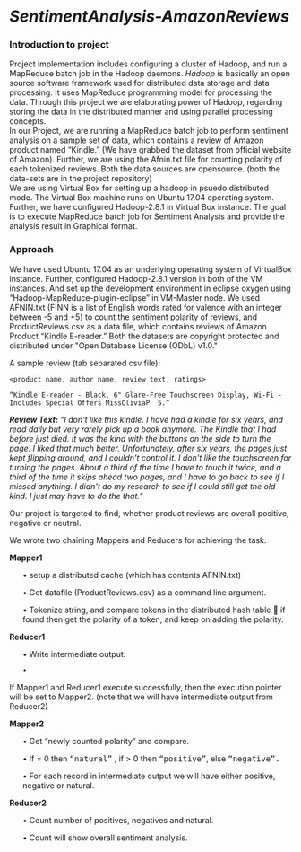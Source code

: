# <i>SentimentAnalysis-AmazonReviews</i>

<h3>Introduction to project</h3>
<p>Project implementation includes configuring a cluster of Hadoop, and run a MapReduce batch job in the Hadoop daemons. <dfn>Hadoop</dfn> is basically an open source software framework used for distributed data storage and data processing. It uses MapReduce programming model for processing the data. Through this project we are elaborating power of Hadoop, regarding storing the data in the distributed manner and using parallel processing concepts.
<br>In our Project, we are running a MapReduce batch job to perform sentiment analysis on a sample set of data, which contains a review of Amazon product named “Kindle.” (We have grabbed the dataset from official website of Amazon). Further, we are using the Afnin.txt file for counting polarity of each tokenized reviews. Both the data sources are opensource. (both the data-sets are in the project repository)</br>
We are using Virtual Box for setting up a hadoop in psuedo distributed mode. The Virtual Box machine runs on Ubuntu 17.04 operating system. Further, we have configured Hadoop-2.8.1 in Virtual Box instance. 
The goal is to execute MapReduce batch job for Sentiment Analysis and provide the analysis result in Graphical format. </p>


<h3>Approach</h3>
<p>
We have used Ubuntu 17.04 as an underlying operating system of VirtualBox instance. Further, configured Hadoop-2.8.1 version in both of the VM instances. And set up the development environment in eclipse oxygen using “Hadoop-MapReduce-plugin-eclipse” in VM-Master node. We used AFNIN.txt (FINN is a list of English words rated for valence with an integer between -5 and +5) to count the sentiment polarity of reviews, and ProductReviews.csv as a data file, which contains reviews of  Amazon Product “Kindle E-reader.” Both the datasets are copyright protected and distributed under "Open Database License (ODbL) v1.0." 

A sample review (tab separated csv file):

<code><product name, author name, review text, ratings>
<br>“Kindle E-reader - Black, 6" Glare-Free Touchscreen Display, Wi-Fi -  Includes Special Offers MissOliviaP  <Review Text> 5.”</br></code> 

<i> <b>Review Text:</b>
 “I don't like this kindle.  I have had a kindle for six years,  and read daily but very rarely pick up a book anymore.  The Kindle that I had before just died.  It was the kind with the buttons on the side to turn the page.  I liked that much better.  Unfortunately, after six years,  the pages just kept flipping around, and I couldn't control it.  I don't like the touchscreen for turning the pages.  About a third of the time I have to touch it twice,  and a third of the time it skips ahead two pages, and I have to go back to see if I missed anything.  I didn't do my research to see if I could still get the old kind.  I just may have to do the that.”</i>

Our project is targeted to find, whether product reviews are overall positive, negative or neutral.

We wrote two chaining Mappers and Reducers for achieving the task. 

<strong>Mapper1</strong>
<ul>•	setup a distributed cache (which has contents AFNIN.txt)</ul> 
<ul>•	Get datafile (ProductReviews.csv) as a command line argument.</ul> 
<ul>•	Tokenize <reviews> string, and compare tokens in the distributed hash table  if found then get the polarity of a token, and keep on adding the polarity.</ul>
 
<strong>Reducer1</strong>
<ul>•	Write intermediate output:</ul>
<ul><code>•	<review text, original rating, rating value, newly counted polarity></code></ul>

If Mapper1 and Reducer1 execute successfully, then the execution pointer will be set to Mapper2. (note that we will have intermediate output from Reducer2)

<strong>Mapper2</strong>
<ul>•	Get “newly counted polarity” and compare.</ul>
<ul>•	If = 0 then <samp>“natural”</samp> , if > 0 then <samp>“positive”</samp>, else <samp>“negative”.</samp></ul>
<ul>•	For each record in intermediate output we will have either positive, negative or natural.</ul>

<strong>Reducer2</strong>
<ul>•	Count number of positives, negatives and natural.</ul>
<ul>•	Count will show overall sentiment analysis.</ul>
</p>








